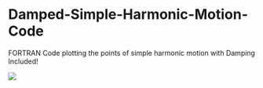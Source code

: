 # Damped-Simple-Harmonic-Motion-Code
FORTRAN Code plotting the points of simple harmonic motion with Damping Included!

![](screenshot.jpg)
